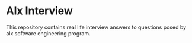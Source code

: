 # Alx Interview

This repository contains real life interview answers to questions posed by alx software engineering program.
